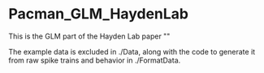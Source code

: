 # Pacman_GLM_HaydenLab

This is the GLM part of the Hayden Lab paper ""

The example data is excluded in ./Data, along with the code to generate it from raw spike trains and behavior in ./FormatData.
